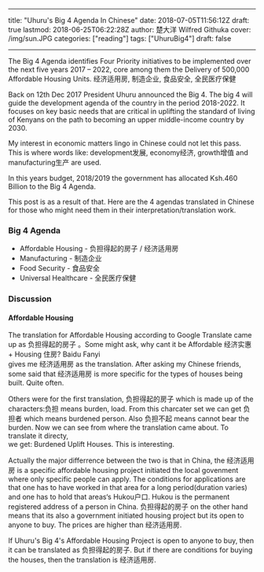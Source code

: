 
--- 
title: "Uhuru's Big 4 Agenda In Chinese" 
date: 2018-07-05T11:56:12Z 
draft: true 
lastmod: 2018-06-25T06:22:28Z 
author: 楚大洋 Wilfred Githuka 
cover: /img/sun.JPG 
categories: ["reading"] 
tags: ["UhuruBig4"] 
draft: false 
 
--- 
The Big 4 Agenda identifies Four Priority initiatives to be implemented over the next five years 2017 – 2022, core among them the Delivery of 500,000 Affordable Housing 
Units. 经济适用房, 制造企业, 食品安全, 全民医疗保健 
 
<!--more-->  
Back on 12th Dec 2017 President Uhuru announced the Big 4. The big 4 will guide the development agenda of the country in the period 2018-2022. It focuses on key basic needs that are critical in uplifting the standard of living of Kenyans on the path to becoming an upper middle-income country by 2030. 
 
My interest in economic matters lingo in Chinese could not let this pass. This is where words like: development发展, economy经济, growth增值 and manufacturing生产 are used.  
 
In this years budget, 2018/2019 the government has allocated Ksh.460 Billion to the Big 4 Agenda.  
 
This post is as a result of that. Here are the 4 agendas translated in Chinese for those who might need them in their interpretation/translation work. 
 
### Big 4 Agenda 
* Affordable Housing - 负担得起的房子 / 经济适用房 
* Manufacturing - 制造企业 
* Food Security - 食品安全 
* Universal Healthcare - 全民医疗保健 
 
### Discussion 
#### Affordable Housing 
The translation for Affordable Housing according to Google Translate came up as 负担得起的房子 。Some might ask, why cant it be Affordable 经济实惠 + Housing 住房? Baidu Fanyi  
gives me 经济适用房 as the translation. After asking my Chinese friends, some said that 经济适用房 is more specific for the types of houses being built. Quite often.  
 
Others were for the first translation, 负担得起的房子 which is made up of the characters:负担 means burden, load. From this charcater set we can get 
负担者 which means burdened person. Also 负担不起 means cannot bear the burden. Now we can see from where the translation came about. To translate it directy,  
we get: Burdened Uplift Houses. This is interesting. 
 
Actually the major differrence between the two is that in China, the 经济适用房 is a specific affordable housing project initiated the local govenment where only 
specific people can apply. The conditions for applications are that one has to have worked in that area for a long period(duration varies) and one 
has to hold that areas‘s Hukou户口. Hukou is the permanent registered address of a person in China. 负担得起的房子 on the other hand means that its also 
a government initiated housing project but its open to anyone to buy. The prices are higher than 经济适用房. 
 
If Uhuru's Big 4's Affordable Housing Project is open to anyone to buy, then it can be translated as 负担得起的房子. But if there are conditions for 
buying the houses, then the translation is 经济适用房. 
      
 
 
